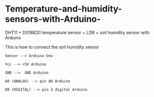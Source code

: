 # Temperature-and-humidity-sensors-with-Arduino-
DHT11 + DS18B20 temperature sensor + LDR + soil humidity sensor with Arduino 

This is how to connect the soil humidity sensor

    Sensor --> Arduino Uno
    
    Vcc --> +5V Arduino
    
    GND -->  GND Arduino
    
    A0 (ANALOG) --> pin A0 Arduino
    
    D0 (DIGITAL) --> pin 3 digital Arduino
